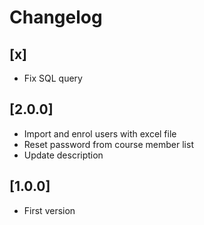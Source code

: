 # Changelog

## [x]
- Fix SQL query

## [2.0.0]
- Import and enrol users with excel file
- Reset password from course member list
- Update description

## [1.0.0]
- First version
